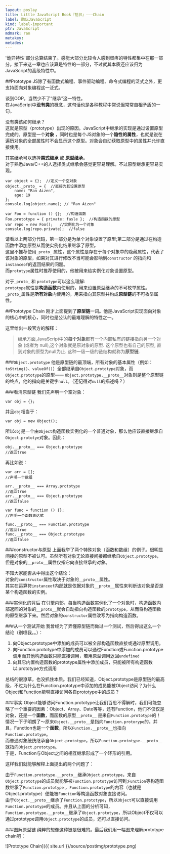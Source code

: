 ```yaml
---
layout: poslay
title: Little JavaScript Book『拾扒』———Chain
label: 酷玩JavaScript
kind: label-important
ptr: JavaScript
mdmark: ran
metakey: 
metades:
---
```


'诡异特性'部分总算结束了。感觉大部分比较令人感到蛋疼的特性都集中在那一部分。接下来这一章也应该算是特性的一部分，不过就其本质还应该归为JavaScript的高级特性中。

##Prototype
JS除了有函数式编程、事件驱动编程、命令式编程的泛式之外，更支持面向对象编程这一泛式。

谈到OOP，当然少不了“继承”这一特性。  
在JavaScript中**没有类**的概念，这句话也是各种教程中常说但常常自相矛盾的一句。   

没有类该如何继承？  
这就是原型（prototype）出现的原因。JavaScript中继承的实现是通过设置原型完成的。原型是一个**对象** ，同时也是每个JS对象的一个**隐性的属性**，也就是说在遍历对象的全部属性时不会显示这个原型。对象会自动获取原型中的属性并允许直接使用。

其实继承可以选择**类式继承** 或 **原型继承**。  
对于熟悉Java/C++的人选择类式继承会感觉更容易理解。不过原型继承更容易实现。

    var object = {};  //定义一个空对象
    object._proto_ = {  //直接为其设置原型
        name: "Ran Aizen",
        age: 19
    };
    console.log(object.name); // "Ran Aizen"
    
    var Foo = function () {};  //构造函数
    Foo.prototype = { private: fasle };  //构造函数的原型
    var repo = new Foo();   //实例化为一个对象
    console.log(repo.private);  //false
    
请看以上两部分代码，第一部分是为单个对象设置了原型;第二部分是通过在构造函数中添加原型从而使实例化结果继承了原型。  
这里不推荐使用`_proto_` 属性，这个属性是存在于每个对象中的隐藏属性，代表了该对象的原型，如果对其进行修改不当可能会影响到`constructor` 的指向和 `instanceof`的返回结果的问题。  
而`prototype`属性时推荐使用的，他被用来给实例化对象设置原型。

对于`_proto_` 和 `prototype`可以这么理解:  
`prototype`属性是**构造函数**内使用的，用来设置原型继承的不可枚举属性。  
`_proto_`属性是**所有对象**内使用的，用来指向其原型并构成**原型链**的不可枚举属性。

##Prototype Chain
刚才上面提到了**原型链**一词。他是JavaScript实现面向对象的核心中的核心，同时也是公认的最难理解的特性之一。

这里给出一段官方的解释：  
> 继承方面,JavaScript中的**每个对象**都有一个内部私有的链接指向另一个对象 (或者为 null),这个对象就是原对象的原型. 这个原型也有自己的原型, 直到对象的原型为null为止. 这种一级一级的链结构就称为**原型链**.

###`Object.prototype`
他是原型链的最顶端，所有对象的基本属性（例如：`toString()`、`valueOf()`）全部继承自`Object.prototype`对象，而 `Object.prototype`的原型—— `Object.prototype.__proto__`对象则是整个原型链的终点，他的指向是关键字`null`。（还记得对`null`的描述吗？）

###看清原型链
我们先声明一个空对象：

    var obj = {};
    
并且`obj`相当于：

    var obj = new Object();
    
所以`obj`是一个由`Object`构造函数实例化的一个普通对象，那么他应该直接继承自`Object.prototye`对象。因此：

    obj.__proto__ === Object.prototype
    //返回true
    
再比如说：

    var arr = [];
    //声明一个数组
    
    arr.__proto__ === Array.prototype
    //返回true
    arr.__proto__ === Object.prototype
    //返回false
    
    var func = function () {};
    //声明一个函数表达式
    
    func.__proto__ === Function.prototype
    //返回true
    func.__proto__ === Object.prototype
    //返回false
    
###constructor与原型
上面我举了两个特殊对象（函数和数组）的例子。很明显间接的原型不被认可。虽然所有对象无论直接间接都继承自`Object.prototype`，但是对象的`__proto__`属性仅指它向直接继承的对象。

不知大家能否从中得出这个结论：  
对象的`constructor`属性取决于对象的`__proto__`属性。  
其实在运算符`instanceof`内部就是依据对象的`__proto__`属性来判断该对象是否是某个构造函数的实例。

###实例化的背后
在引擎内部，每当构造函数实例化了一个对象时，构造函数内部返回的对象的`__proto__`就会自动指向构造函数的`prototype`，从而将构造函数的原型继承下来。然后对象的`constructor`属性改写为指向构造函数。

###从一个测试开始
我曾经为了弄懂原型链而做过一个测试，然后得出这么一个结论（别喷我。。）：  

1. 向Object.prototype中添加的成员可以被全部构造函数直接或通过原型调用。
2. 向Function.prototype中添加的成员可以通过Function或Function.prototype调用而其他构造函数只能直接调用，若用原型调用返回`undefined`
3. 向其它内置构造函数的prototype属性中添加成员，只能被所有构造函数以.prototype方式调用

总结的很潦草，也没抓住本质。我们已经知道，Object.prototype是原型链的最高级，不过为什么在Function.prototype中添加的成员能被Object访问？为什么Object和Function能够直接访问各自prototype中的成员？

###事实
Object能够访问Function.prototype让我们百思不得解时，我们可能忽略了一个重要的因素：Object、Array、Date等等，还有Function，他们不仅仅是对象，还是一个**函数**，而函数的原型`__proto__` 是来自`Function.prototype`的！  
情况一下子明朗了～原来`Object.__proto__`是指向`Function.protorype`的。并且，Function也是一个**函数**，所以`Function.__proto__`也指向`Function.prototype`。  
而普通对象统统继承自`Object.prototype`，所以`Function.prototype.__proto__`就指向`Object.prototype`。  
于是，Function与Object之间的相互继承形成了一个环形的引用。

这样我们就能够解释上面提出的两个问题了：  

由于`Function.prototype.__proto__`继承`Object.prototype`，来自`Object.prototype`的成员就能够被`Function.prototype`访问到;`Function`等构造函数继承了`Function.prototype` ，`Function.prototype`的内容（也就是Object.prototype）便能被`Function`等构造函数对象直接访问。  
由于`Object.__proto__`继承了`Function.prototype`，所以`Object`可以直接调用`Function.prototype`的成员。并且从上面的分析可知，`Function.prototype.__proto__`继承了`Object.prototype`，所以Object不仅可以通过prototype调用`Object.prototype`的成员，还可以直接访问。

###图解原型链
纯粹的想像这种链是很难的。最后我们用一幅图来理解prototype chain吧：

![Prototype Chain]({{ site.url }}/source/postimg/prototype.png)
